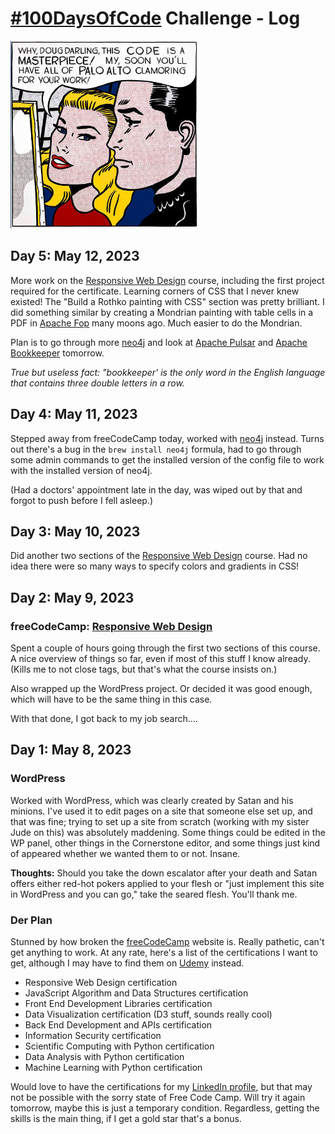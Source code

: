 # [#100DaysOfCode](https://www.100daysofcode.com/) Challenge - Log

<img height="300" alt="Masterpiece of code" src="public/images/code_masterpiece.jpg" width="300"/>

## Day 5: May 12, 2023

More work on the [Responsive Web Design](https://www.freecodecamp.org/learn/2022/responsive-web-design)
course, including the first project required for the certificate. 
Learning corners of CSS that I never knew existed! The 
"Build a Rothko painting with CSS" section was pretty brilliant. 
I did something similar by creating a Mondrian painting with 
table cells in a PDF in [Apache Fop](https://xmlgraphics.apache.org/fop/) many moons ago. Much easier
to do the Mondrian. 

Plan is to go through more [neo4j](neo4j.com) and look at 
[Apache Pulsar](https://pulsar.apache.org/) and 
[Apache Bookkeeper](https://bookkeeper.apache.org/) tomorrow.

_True but useless fact: "bookkeeper' is the only word in the 
English language that contains three double letters in a row._

## Day 4: May 11, 2023

Stepped away from freeCodeCamp today, worked with [neo4j](neo4j.com) instead. 
Turns out there's a bug in the `brew install neo4j` formula, had to go through 
some admin commands to get the installed version of the config file
to work with the installed version of neo4j. 

(Had a doctors' appointment late in the day, was wiped out 
by that and forgot to push before I fell asleep.)

## Day 3: May 10, 2023

Did another two sections of the [Responsive Web Design](https://www.freecodecamp.org/learn/2022/responsive-web-design)
course. Had no idea there were so many ways to specify colors
and gradients in CSS! 

## Day 2: May 9, 2023 

### freeCodeCamp: [Responsive Web Design](https://www.freecodecamp.org/learn/2022/responsive-web-design)

Spent a couple of hours going through the first two sections
of this course. A nice overview of things so far, even if 
most of this stuff I know already. (Kills me to not close
tags, but that's what the course insists on.) 

Also wrapped up the WordPress project. Or decided it was good
enough, which will have to be the same thing in this case. 

With that done, I got back to my job search....

## Day 1: May 8, 2023

### WordPress
Worked with WordPress, which was clearly created by Satan
and his minions. I've used it to edit pages on a site that someone else set up,
and that was fine; trying to set up a site from scratch (working with my sister Jude
on this) was absolutely maddening. Some things could be edited in the WP
panel, other things in the Cornerstone editor, and some things just
kind of appeared whether we wanted them to or not. Insane.

**Thoughts:** Should you take the down escalator after your death
and Satan offers either red-hot pokers applied to your flesh or
"just implement this site in WordPress and you can go," take the
seared flesh. You'll thank me.

### Der Plan

Stunned by how broken the
[freeCodeCamp](https://freecodecamp.org)
website is. Really pathetic, can't get anything to
work. At any rate, here's a list of the certifications
I want to get, although I may have to find them on [Udemy](https://udemy.com) instead.

* Responsive Web Design certification
* JavaScript Algorithm and Data Structures certification
* Front End Development Libraries certification
* Data Visualization certification (D3 stuff, sounds really cool)
* Back End Development and APIs certification
* Information Security certification
* Scientific Computing with Python certification
* Data Analysis with Python certification
* Machine Learning with Python certification

Would love to have the certifications for my
[LinkedIn profile](https://linkedin.com/in/doug3000), but
that may not be possible with the sorry state of Free Code Camp.
Will try it again tomorrow, maybe this is just a temporary
condition. Regardless, getting the skills is the main thing,
if I get a gold star that's a bonus.
